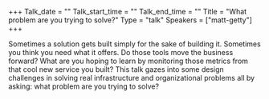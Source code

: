 +++
Talk_date = ""
Talk_start_time = ""
Talk_end_time = ""
Title = "What problem are you trying to solve?"
Type = "talk"
Speakers = ["matt-getty"]
+++

Sometimes a solution gets built simply for the sake of building it. Sometimes you think you need what it offers. Do those tools move the business forward? What are you hoping to learn by monitoring those metrics from that cool new service you built? This talk gazes into some design challenges in solving real infrastructure and organizational problems all by asking: what problem are you trying to solve?
